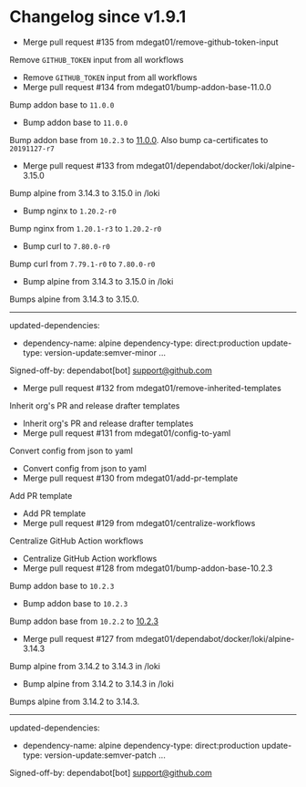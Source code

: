 # Changelog since v1.9.1
- Merge pull request #135 from mdegat01/remove-github-token-input

Remove `GITHUB_TOKEN` input from all workflows 
- Remove `GITHUB_TOKEN` input from all workflows 
- Merge pull request #134 from mdegat01/bump-addon-base-11.0.0

Bump addon base to `11.0.0` 
- Bump addon base to `11.0.0`

Bump addon base from `10.2.3` to [11.0.0](https://github.com/hassio-addons/addon-base/releases/tag/v11.0.0). Also bump ca-certificates to `20191127-r7` 
- Merge pull request #133 from mdegat01/dependabot/docker/loki/alpine-3.15.0

Bump alpine from 3.14.3 to 3.15.0 in /loki 
- Bump nginx to `1.20.2-r0`

Bump nginx from `1.20.1-r3` to `1.20.2-r0` 
- Bump curl to `7.80.0-r0`

Bump curl from `7.79.1-r0` to `7.80.0-r0` 
- Bump alpine from 3.14.3 to 3.15.0 in /loki

Bumps alpine from 3.14.3 to 3.15.0.

---
updated-dependencies:
- dependency-name: alpine
  dependency-type: direct:production
  update-type: version-update:semver-minor
...

Signed-off-by: dependabot[bot] <support@github.com> 
- Merge pull request #132 from mdegat01/remove-inherited-templates

Inherit org's PR and release drafter templates 
- Inherit org's PR and release drafter templates 
- Merge pull request #131 from mdegat01/config-to-yaml

Convert config from json to yaml 
- Convert config from json to yaml 
- Merge pull request #130 from mdegat01/add-pr-template

Add PR template 
- Add PR template 
- Merge pull request #129 from mdegat01/centralize-workflows

Centralize GitHub Action workflows 
- Centralize GitHub Action workflows 
- Merge pull request #128 from mdegat01/bump-addon-base-10.2.3

Bump addon base to `10.2.3` 
- Bump addon base to `10.2.3`

Bump addon base from `10.2.2` to [10.2.3](https://github.com/hassio-addons/addon-base/releases/tag/v10.2.3) 
- Merge pull request #127 from mdegat01/dependabot/docker/loki/alpine-3.14.3

Bump alpine from 3.14.2 to 3.14.3 in /loki 
- Bump alpine from 3.14.2 to 3.14.3 in /loki

Bumps alpine from 3.14.2 to 3.14.3.

---
updated-dependencies:
- dependency-name: alpine
  dependency-type: direct:production
  update-type: version-update:semver-patch
...

Signed-off-by: dependabot[bot] <support@github.com> 
